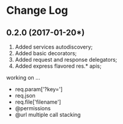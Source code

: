 Change Log
==========

0.2.0 (2017-01-20*)
------------------
1. Added services autodiscovery;
2. Added basic decorators;
3. Added request and response delegators;
4. Added express flavored res.* apis;

working on ...

- req.param['?key=']
- req.json
- req.file['filename']
- @permissions
- @url multiple call stacking

